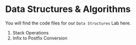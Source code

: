 # Data Structures & Algorithms

You will find the code files for our `Data Structures` Lab here.

1. Stack Operations
2. Infix to Postfix Conversion